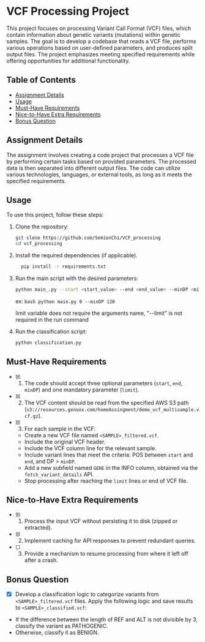 # VCF Processing Project

This project focuses on processing Variant Call Format (VCF) files, which contain information about genetic variants (mutations) within genetic samples. The goal is to develop a codebase that reads a VCF file, performs various operations based on user-defined parameters, and produces split output files. The project emphasizes meeting specified requirements while offering opportunities for additional functionality.

## Table of Contents
- [Assignment Details](#assignment-details)
- [Usage](#usage)
- [Must-Have Requirements](#must-have-requirements)
- [Nice-to-Have Extra Requirements](#nice-to-have-extra-requirements)
- [Bonus Question](#bonus-question)

## Assignment Details

The assignment involves creating a code project that processes a VCF file by performing certain tasks based on provided parameters. The processed data is then separated into different output files. The code can utilize various technologies, languages, or external tools, as long as it meets the specified requirements.

## Usage

To use this project, follow these steps:

1. Clone the repository:

   ```bash
   git clone https://github.com/SemionChi/VCF_processing
   cd vcf_processing

2. Install the required dependencies (if applicable).
   ```bash
     pip install -r requirements.txt
     ```
3. Run the main script with the desired parameters:

   ```bash
   python main_.py --start <start_value> --end <end_value> --minDP <minDP_value> limit <limit_value>
   ```
   
     ex: 
       ```bash
        python main.py 8 --minDP 120
        ```
     
   limit variable does not require the arguments name, "--limit" is not required in the run command
  
4. Run the classification script:

   ```bash
   python classification.py
   ```

## Must-Have Requirements

- [x] 1. The code should accept three optional parameters (`start`, `end`, `minDP`) and one mandatory parameter (`limit`).
- [x] 2. The VCF content should be read from the specified AWS S3 path (`s3://resources.genoox.com/homeAssingment/demo_vcf_multisample.vcf.gz`).
- [x] 3. For each sample in the VCF:
   - Create a new VCF file named `<SAMPLE>_filtered.vcf`.
   - Include the original VCF header.
   - Include the VCF column line for the relevant sample.
   - Include variant lines that meet the criteria: POS between `start` and `end`, and DP > `minDP`.
   - Add a new subfield named `GENE` in the INFO column, obtained via the `fetch_variant_details` API.
   - Stop processing after reaching the `limit` lines or end of VCF file.

## Nice-to-Have Extra Requirements

- [x] 1. Process the input VCF without persisting it to disk (zipped or extracted).
- [x] 2. Implement caching for API responses to prevent redundant queries.
- [ ] 3. Provide a mechanism to resume processing from where it left off after a crash.


## Bonus Question

- [x] Develop a classification logic to categorize variants from `<SAMPLE>_filtered.vcf` files. Apply the following logic and save results to `<SAMPLE>_classified.vcf`:
- If the difference between the length of REF and ALT is not divisible by 3, classify the variant as PATHOGENIC.
- Otherwise, classify it as BENIGN.
